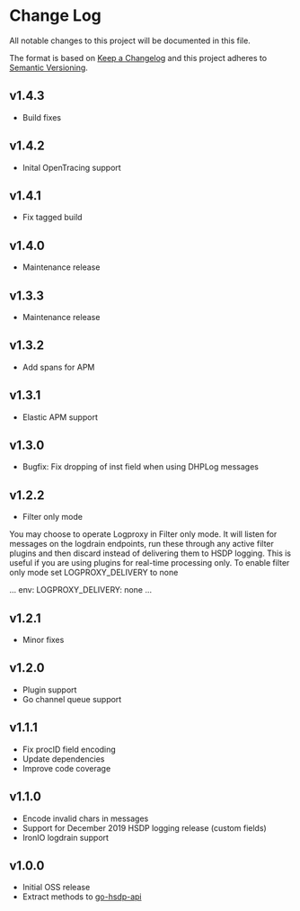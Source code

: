 # Change Log
All notable changes to this project will be documented in this file.

The format is based on [Keep a Changelog](http://keepachangelog.com/)
and this project adheres to [Semantic Versioning](http://semver.org/).
## v1.4.3
- Build fixes

## v1.4.2
- Inital OpenTracing support

## v1.4.1
- Fix tagged build

## v1.4.0
- Maintenance release

## v1.3.3
- Maintenance release

## v1.3.2
- Add spans for APM

## v1.3.1
- Elastic APM support

## v1.3.0
- Bugfix: Fix dropping of inst field when using DHPLog messages

## v1.2.2
- Filter only mode

You may choose to operate Logproxy in Filter only mode. It will listen
for messages on the logdrain endpoints, run these through any active
filter plugins and then discard instead of delivering them to HSDP logging.
This is useful if you are using plugins for real-time processing only.
To enable filter only mode set LOGPROXY_DELIVERY to none

...
env:
  LOGPROXY_DELIVERY: none
...

##  v1.2.1
- Minor fixes

## v1.2.0

- Plugin support
- Go channel queue support

## v1.1.1

- Fix procID field encoding
- Update dependencies
- Improve code coverage

## v1.1.0

- Encode invalid chars in messages
- Support for December 2019 HSDP logging release (custom fields) 
- IronIO logdrain support

## v1.0.0

- Initial OSS release
- Extract methods to [go-hsdp-api](https://github.com/philips-software/go-hsdp-api)
